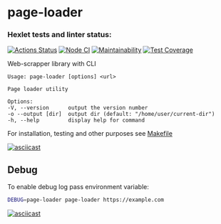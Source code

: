 # page-loader

### Hexlet tests and linter status:

[![Actions Status](https://github.com/mihael-stormrage/backend-project-4/workflows/hexlet-check/badge.svg)](https://github.com/mihael-stormrage/backend-project-4/actions)
[![Node CI](https://github.com/mihael-stormrage/backend-project-4/actions/workflows/nodejs.yml/badge.svg)](https://github.com/mihael-stormrage/backend-project-4/actions/workflows/nodejs.yml)
[![Maintainability](https://api.codeclimate.com/v1/badges/166750ced822362e1980/maintainability)](https://codeclimate.com/github/mihael-stormrage/backend-project-4/maintainability)
[![Test Coverage](https://api.codeclimate.com/v1/badges/166750ced822362e1980/test_coverage)](https://codeclimate.com/github/mihael-stormrage/backend-project-4/test_coverage)

Web-scrapper library with CLI

    Usage: page-loader [options] <url>

    Page loader utility

    Options:
    -V, --version      output the version number
    -o --output [dir]  output dir (default: "/home/user/current-dir")
    -h, --help         display help for command

For installation, testing and other purposes see [Makefile](./Makefile)

[![asciicast](docs/demo.svg)](https://asciinema.org/a/XDgPzqfYWFuQkyVMkqZ2F8lL7)
## Debug
To enable debug log pass environment variable:
```sh
DEBUG=page-loader page-loader https://example.com
```
[![asciicast](docs/debug.svg)](https://asciinema.org/a/4KbDx2VrWL4QWihRKgMoP5Hqq)
